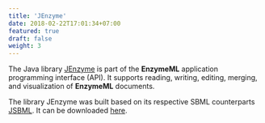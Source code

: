 ```yaml
---
title: 'JEnzyme'
date: 2018-02-22T17:01:34+07:00
featured: true
draft: false
weight: 3
---
```


The Java library [JEnzyme](https://github.com/EnzymeML/JEnzyme) is part of the **EnzymeML** 
application programming interface (API).  It supports reading, writing, editing, merging, 
and visualization of **EnzymeML** documents.

The library JEnzyme was built based on its respective SBML counterparts 
[JSBML](https://github.com/sbmlteam/jsbml).  It can be downloaded [here](https://github.com/EnzymeML/JEnzyme).



